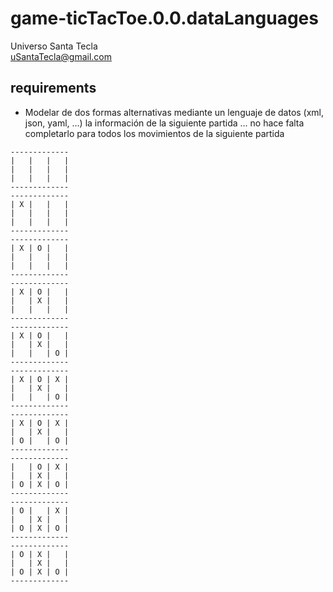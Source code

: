 # game-ticTacToe.0.0.dataLanguages
Universo Santa Tecla  
[uSantaTecla@gmail.com](mailto:uSantaTecla@gmail.com)  
  
## requirements 

* Modelar de dos formas alternativas mediante un lenguaje de datos (xml, json, yaml, ...) la información de la siguiente partida ... no hace falta completarlo para todos los movimientos de la siguiente partida
  
```
-------------
|   |   |   |
|   |   |   |
|   |   |   |
-------------
-------------
| X |   |   |
|   |   |   |
|   |   |   |
-------------
-------------
| X | O |   |
|   |   |   |
|   |   |   |
-------------
-------------
| X | O |   |
|   | X |   |
|   |   |   |
-------------
-------------
| X | O |   |
|   | X |   |
|   |   | O |
-------------
-------------
| X | O | X |
|   | X |   |
|   |   | O |
-------------
-------------
| X | O | X |
|   | X |   |
| O |   | O |
-------------
-------------
|   | O | X |
|   | X |   |
| O | X | O |
-------------
-------------
| O |   | X |
|   | X |   |
| O | X | O |
-------------
-------------
| O | X |   |
|   | X |   |
| O | X | O |
-------------
```
